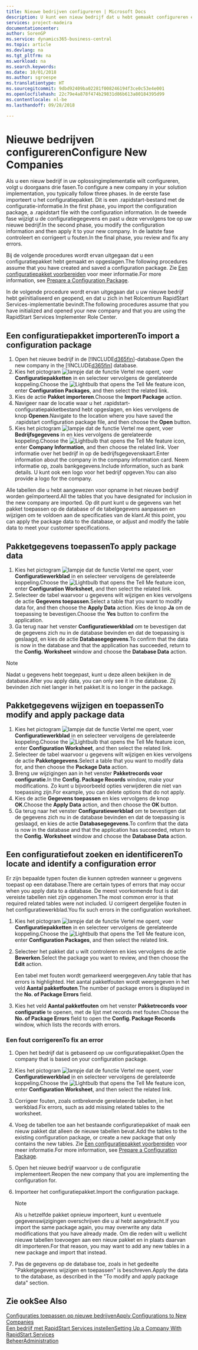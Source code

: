 ```yaml
---
title: Nieuwe bedrijven configureren | Microsoft Docs
description: U kunt een nieuw bedrijf dat u hebt gemaakt configureren en aanpassen. U kunt uw implementatie verder afstellen door de configuratie te voltooien in drie fasen.
services: project-madeira
documentationcenter: 
author: SorenGP
ms.service: dynamics365-business-central
ms.topic: article
ms.devlang: na
ms.tgt_pltfrm: na
ms.workload: na
ms.search.keywords: 
ms.date: 10/01/2018
ms.author: sgroespe
ms.translationtype: HT
ms.sourcegitcommit: 9dbd92409ba02281f008246194f3ce0c53e4e001
ms.openlocfilehash: 22c79e4a878f474b29831d86b613a80184395d99
ms.contentlocale: nl-be
ms.lasthandoff: 09/28/2018

---
```

# <a name="configure-new-companies"></a><span data-ttu-id="06dbe-104">Nieuwe bedrijven configureren</span><span class="sxs-lookup"><span data-stu-id="06dbe-104">Configure New Companies</span></span>
<span data-ttu-id="06dbe-105">Als u een nieuw bedrijf in uw oplossingimplementatie wilt configureren, volgt u doorgaans drie fasen.</span><span class="sxs-lookup"><span data-stu-id="06dbe-105">To configure a new company in your solution implementation, you typically follow three phases.</span></span> <span data-ttu-id="06dbe-106">In de eerste fase importeert u het configuratiepakket. Dit is een .rapidstart-bestand met de configuratie-informatie.</span><span class="sxs-lookup"><span data-stu-id="06dbe-106">In the first phase, you import the configuration package, a .rapidstart file with the configuration information.</span></span> <span data-ttu-id="06dbe-107">In de tweede fase wijzigt u de configuratiegegevens en past u deze vervolgens toe op uw nieuwe bedrijf.</span><span class="sxs-lookup"><span data-stu-id="06dbe-107">In the second phase, you modify the configuration information and then apply it to your new company.</span></span> <span data-ttu-id="06dbe-108">In de laatste fase controleert en corrigeert u fouten.</span><span class="sxs-lookup"><span data-stu-id="06dbe-108">In the final phase, you review and fix any errors.</span></span>  

<span data-ttu-id="06dbe-109">Bij de volgende procedures wordt ervan uitgegaan dat u een configuratiepakket hebt gemaakt en opgeslagen.</span><span class="sxs-lookup"><span data-stu-id="06dbe-109">The following procedures assume that you have created and saved a configuration package.</span></span> <span data-ttu-id="06dbe-110">Zie [Een configuratiepakket voorbereiden](admin-how-to-prepare-a-configuration-package.md) voor meer informatie.</span><span class="sxs-lookup"><span data-stu-id="06dbe-110">For more information, see [Prepare a Configuration Package](admin-how-to-prepare-a-configuration-package.md).</span></span>  

<span data-ttu-id="06dbe-111">In de volgende procedure wordt ervan uitgegaan dat u uw nieuwe bedrijf hebt geïnitialiseerd en geopend, en dat u zich in het Rolcentrum RapidStart Services-implementatie bevindt.</span><span class="sxs-lookup"><span data-stu-id="06dbe-111">The following procedures assume that you have initialized and opened your new company and that you are using the RapidStart Services Implementer Role Center.</span></span>

## <a name="to-import-a-configuration-package"></a><span data-ttu-id="06dbe-112">Een configuratiepakket importeren</span><span class="sxs-lookup"><span data-stu-id="06dbe-112">To import a configuration package</span></span>  
1. <span data-ttu-id="06dbe-113">Open het nieuwe bedrijf in de [!INCLUDE[d365fin](includes/d365fin_md.md)]-database.</span><span class="sxs-lookup"><span data-stu-id="06dbe-113">Open the new company in the [!INCLUDE[d365fin](includes/d365fin_md.md)] database.</span></span>  
2. <span data-ttu-id="06dbe-114">Kies het pictogram ![lampje dat de functie Vertel me opent](media/ui-search/search_small.png "Vertel me wat u wilt doen"), voer **Configuratiepakketten** in en selecteer vervolgens de gerelateerde koppeling.</span><span class="sxs-lookup"><span data-stu-id="06dbe-114">Choose the ![Lightbulb that opens the Tell Me feature](media/ui-search/search_small.png "Tell me what you want to do") icon, enter **Configuration Packages**, and then select the related link.</span></span>  
3. <span data-ttu-id="06dbe-115">Kies de actie **Pakket importeren**.</span><span class="sxs-lookup"><span data-stu-id="06dbe-115">Choose the **Import Package** action.</span></span>  
4. <span data-ttu-id="06dbe-116">Navigeer naar de locatie waar u het .rapidstart-configuratiepakketbestand hebt opgeslagen, en kies vervolgens de knop **Openen**.</span><span class="sxs-lookup"><span data-stu-id="06dbe-116">Navigate to the location where you have saved the .rapidstart configuration package file, and then choose the **Open** button.</span></span>  
5. <span data-ttu-id="06dbe-117">Kies het pictogram ![lampje dat de functie Vertel me opent](media/ui-search/search_small.png "Vertel me wat u wilt doen"), voer **Bedrijfsgegevens** in en kies vervolgens de gerelateerde koppeling.</span><span class="sxs-lookup"><span data-stu-id="06dbe-117">Choose the ![Lightbulb that opens the Tell Me feature](media/ui-search/search_small.png "Tell me what you want to do") icon, enter **Company Information**, and then choose the related link.</span></span> <span data-ttu-id="06dbe-118">Voer informatie over het bedrijf in op de bedrijfsgegevenskaart.</span><span class="sxs-lookup"><span data-stu-id="06dbe-118">Enter information about the company in the company information card.</span></span> <span data-ttu-id="06dbe-119">Neem informatie op, zoals bankgegevens.</span><span class="sxs-lookup"><span data-stu-id="06dbe-119">Include information, such as bank details.</span></span> <span data-ttu-id="06dbe-120">U kunt ook een logo voor het bedrijf opgeven.</span><span class="sxs-lookup"><span data-stu-id="06dbe-120">You can also provide a logo for the company.</span></span>  

<span data-ttu-id="06dbe-121">Alle tabellen die u hebt aangewezen voor opname in het nieuwe bedrijf worden geïmporteerd.</span><span class="sxs-lookup"><span data-stu-id="06dbe-121">All the tables that you have designated for inclusion in the new company are imported.</span></span> <span data-ttu-id="06dbe-122">Op dit punt kunt u de gegevens van het pakket toepassen op de database of de tabelgegevens aanpassen en wijzigen om te voldoen aan de specificaties van de klant.</span><span class="sxs-lookup"><span data-stu-id="06dbe-122">At this point, you can apply the package data to the database, or adjust and modify the table data to meet your customer specifications.</span></span>  

## <a name="to-apply-package-data"></a><span data-ttu-id="06dbe-123">Pakketgegevens toepassen</span><span class="sxs-lookup"><span data-stu-id="06dbe-123">To apply package data</span></span>  
1. <span data-ttu-id="06dbe-124">Kies het pictogram ![lampje dat de functie Vertel me opent](media/ui-search/search_small.png "Vertel me wat u wilt doen"), voer **Configuratiewerkblad** in en selecteer vervolgens de gerelateerde koppeling.</span><span class="sxs-lookup"><span data-stu-id="06dbe-124">Choose the ![Lightbulb that opens the Tell Me feature](media/ui-search/search_small.png "Tell me what you want to do") icon, enter **Configuration Worksheet**, and then select the related link.</span></span>  
2. <span data-ttu-id="06dbe-125">Selecteer de tabel waarvoor u gegevens wilt wijzigen en kies vervolgens de actie **Gegevens toepassen**.</span><span class="sxs-lookup"><span data-stu-id="06dbe-125">Select a table that you want to modify data for, and then choose the **Apply Data** action.</span></span> <span data-ttu-id="06dbe-126">Kies de knop **Ja** om de toepassing te bevestigen.</span><span class="sxs-lookup"><span data-stu-id="06dbe-126">Choose the **Yes** button to confirm the application.</span></span>
3. <span data-ttu-id="06dbe-127">Ga terug naar het venster **Configuratiewerkblad** om te bevestigen dat de gegevens zich nu in de database bevinden en dat de toepassing is geslaagd, en kies de actie **Databasegegevens**.</span><span class="sxs-lookup"><span data-stu-id="06dbe-127">To confirm that the data is now in the database and that the application has succeeded, return to the **Config. Worksheet** window and choose the **Database Data** action.</span></span>  

> [!NOTE]  
>  <span data-ttu-id="06dbe-128">Nadat u gegevens hebt toegepast, kunt u deze alleen bekijken in de database.</span><span class="sxs-lookup"><span data-stu-id="06dbe-128">After you apply data, you can only see it in the database.</span></span> <span data-ttu-id="06dbe-129">Zij bevinden zich niet langer in het pakket.</span><span class="sxs-lookup"><span data-stu-id="06dbe-129">It is no longer in the package.</span></span>  

## <a name="to-modify-and-apply-package-data"></a><span data-ttu-id="06dbe-130">Pakketgegevens wijzigen en toepassen</span><span class="sxs-lookup"><span data-stu-id="06dbe-130">To modify and apply package data</span></span>  
1. <span data-ttu-id="06dbe-131">Kies het pictogram ![lampje dat de functie Vertel me opent](media/ui-search/search_small.png "Vertel me wat u wilt doen"), voer **Configuratiewerkblad** in en selecteer vervolgens de gerelateerde koppeling.</span><span class="sxs-lookup"><span data-stu-id="06dbe-131">Choose the ![Lightbulb that opens the Tell Me feature](media/ui-search/search_small.png "Tell me what you want to do") icon, enter **Configuration Worksheet**, and then select the related link.</span></span>  
2. <span data-ttu-id="06dbe-132">Selecteer de tabel waarvoor u gegevens wilt wijzigen en kies vervolgens de actie **Pakketgegevens**.</span><span class="sxs-lookup"><span data-stu-id="06dbe-132">Select a table that you want to modify data for, and then choose the **Package Data** action.</span></span>  
3. <span data-ttu-id="06dbe-133">Breng uw wijzigingen aan in het venster **Pakketrecords voor configuratie**.</span><span class="sxs-lookup"><span data-stu-id="06dbe-133">In the **Config. Package Records** window, make your modifications.</span></span> <span data-ttu-id="06dbe-134">Zo kunt u bijvoorbeeld opties verwijderen die niet van toepassing zijn.</span><span class="sxs-lookup"><span data-stu-id="06dbe-134">For example, you can delete options that do not apply.</span></span>  
4. <span data-ttu-id="06dbe-135">Kies de actie **Gegevens toepassen** en kies vervolgens de knop **OK**.</span><span class="sxs-lookup"><span data-stu-id="06dbe-135">Choose the **Apply Data** action, and then choose the **OK** button.</span></span>  
5. <span data-ttu-id="06dbe-136">Ga terug naar het venster **Configuratiewerkblad** om te bevestigen dat de gegevens zich nu in de database bevinden en dat de toepassing is geslaagd, en kies de actie **Databasegegevens**.</span><span class="sxs-lookup"><span data-stu-id="06dbe-136">To confirm that the data is now in the database and that the application has succeeded, return to the **Config. Worksheet** window and choose the **Database Data** action.</span></span>  

## <a name="to-locate-and-identify-a-configuration-error"></a><span data-ttu-id="06dbe-137">Een configuratiefout zoeken en identificeren</span><span class="sxs-lookup"><span data-stu-id="06dbe-137">To locate and identify a configuration error</span></span>  
<span data-ttu-id="06dbe-138">Er zijn bepaalde typen fouten die kunnen optreden wanneer u gegevens toepast op een database.</span><span class="sxs-lookup"><span data-stu-id="06dbe-138">There are certain types of errors that may occur when you apply data to a database.</span></span> <span data-ttu-id="06dbe-139">De meest voorkomende fout is dat vereiste tabellen niet zijn opgenomen.</span><span class="sxs-lookup"><span data-stu-id="06dbe-139">The most common error is that required related tables were not included.</span></span> <span data-ttu-id="06dbe-140">U corrigeert dergelijke fouten in het configuratiewerkblad.</span><span class="sxs-lookup"><span data-stu-id="06dbe-140">You fix such errors in the configuration worksheet.</span></span>

1. <span data-ttu-id="06dbe-141">Kies het pictogram ![lampje dat de functie Vertel me opent](media/ui-search/search_small.png "Vertel me wat u wilt doen"), voer **Configuratiepakketten** in en selecteer vervolgens de gerelateerde koppeling.</span><span class="sxs-lookup"><span data-stu-id="06dbe-141">Choose the ![Lightbulb that opens the Tell Me feature](media/ui-search/search_small.png "Tell me what you want to do") icon, enter **Configuration Packages**, and then select the related link.</span></span>  
2. <span data-ttu-id="06dbe-142">Selecteer het pakket dat u wilt controleren en kies vervolgens de actie **Bewerken**.</span><span class="sxs-lookup"><span data-stu-id="06dbe-142">Select the package you want to review, and then choose the **Edit** action.</span></span>  

    <span data-ttu-id="06dbe-143">Een tabel met fouten wordt gemarkeerd weergegeven.</span><span class="sxs-lookup"><span data-stu-id="06dbe-143">Any table that has errors is highlighted.</span></span> <span data-ttu-id="06dbe-144">Het aantal pakketfouten wordt weergegeven in het veld **Aantal pakketfouten**.</span><span class="sxs-lookup"><span data-stu-id="06dbe-144">The number of package errors is displayed in the **No. of Package Errors** field.</span></span>  

3. <span data-ttu-id="06dbe-145">Kies het veld **Aantal pakketfouten** om het venster **Pakketrecords voor configuratie** te openen, met de lijst met records met fouten.</span><span class="sxs-lookup"><span data-stu-id="06dbe-145">Choose the **No. of Package Errors** field to open the **Config. Package Records** window, which lists the records with errors.</span></span>  

### <a name="to-fix-an-error"></a><span data-ttu-id="06dbe-146">Een fout corrigeren</span><span class="sxs-lookup"><span data-stu-id="06dbe-146">To fix an error</span></span>  
1. <span data-ttu-id="06dbe-147">Open het bedrijf dat is gebaseerd op uw configuratiepakket.</span><span class="sxs-lookup"><span data-stu-id="06dbe-147">Open the company that is based on your configuration package.</span></span>  
2. <span data-ttu-id="06dbe-148">Kies het pictogram ![lampje dat de functie Vertel me opent](media/ui-search/search_small.png "Vertel me wat u wilt doen"), voer **Configuratiewerkblad** in en selecteer vervolgens de gerelateerde koppeling.</span><span class="sxs-lookup"><span data-stu-id="06dbe-148">Choose the ![Lightbulb that opens the Tell Me feature](media/ui-search/search_small.png "Tell me what you want to do") icon, enter **Configuration Worksheet**, and then select the related link.</span></span>  
3. <span data-ttu-id="06dbe-149">Corrigeer fouten, zoals ontbrekende gerelateerde tabellen, in het werkblad.</span><span class="sxs-lookup"><span data-stu-id="06dbe-149">Fix errors, such as add missing related tables to the worksheet.</span></span>  
4. <span data-ttu-id="06dbe-150">Voeg de tabellen toe aan het bestaande configuratiepakket of maak een nieuw pakket dat alleen de nieuwe tabellen bevat.</span><span class="sxs-lookup"><span data-stu-id="06dbe-150">Add the tables to the existing configuration package, or create a new package that only contains the new tables.</span></span> <span data-ttu-id="06dbe-151">Zie [Een configuratiepakket voorbereiden](admin-how-to-prepare-a-configuration-package.md) voor meer informatie.</span><span class="sxs-lookup"><span data-stu-id="06dbe-151">For more information, see [Prepare a Configuration Package](admin-how-to-prepare-a-configuration-package.md).</span></span>  
5. <span data-ttu-id="06dbe-152">Open het nieuwe bedrijf waarvoor u de configuratie implementeert.</span><span class="sxs-lookup"><span data-stu-id="06dbe-152">Reopen the new company that you are implementing the configuration for.</span></span>  
6. <span data-ttu-id="06dbe-153">Importeer het configuratiepakket.</span><span class="sxs-lookup"><span data-stu-id="06dbe-153">Import the configuration package.</span></span>  

    > [!NOTE]  
    >  <span data-ttu-id="06dbe-154">Als u hetzelfde pakket opnieuw importeert, kunt u eventuele gegevenswijzigingen overschrijven die u al hebt aangebracht.</span><span class="sxs-lookup"><span data-stu-id="06dbe-154">If you import the same package again, you may overwrite any data modifications that you have already made.</span></span> <span data-ttu-id="06dbe-155">Om die reden wilt u wellicht nieuwe tabellen toevoegen aan een nieuw pakket en in plaats daarvan dit importeren.</span><span class="sxs-lookup"><span data-stu-id="06dbe-155">For that reason, you may want to add any new tables in a new package and import that instead.</span></span>  

7. <span data-ttu-id="06dbe-156">Pas de gegevens op de database toe, zoals in het gedeelte "Pakketgegevens wijzigen en toepassen" is beschreven.</span><span class="sxs-lookup"><span data-stu-id="06dbe-156">Apply the data to the database, as described in the "To modify and apply package data" section.</span></span>

## <a name="see-also"></a><span data-ttu-id="06dbe-157">Zie ook</span><span class="sxs-lookup"><span data-stu-id="06dbe-157">See Also</span></span>  
[<span data-ttu-id="06dbe-158">Configuraties toepassen op nieuwe bedrijven</span><span class="sxs-lookup"><span data-stu-id="06dbe-158">Apply Configurations to New Companies</span></span>](admin-apply-configuration-to-new-companies.md)  
[<span data-ttu-id="06dbe-159">Een bedrijf met RapidStart Services instellen</span><span class="sxs-lookup"><span data-stu-id="06dbe-159">Setting Up a Company With RapidStart Services</span></span>](admin-set-up-a-company-with-rapidstart.md)  
[<span data-ttu-id="06dbe-160">Beheer</span><span class="sxs-lookup"><span data-stu-id="06dbe-160">Administration</span></span>](admin-setup-and-administration.md)

